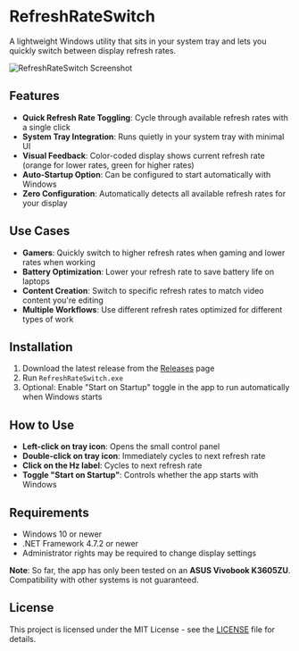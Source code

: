 # RefreshRateSwitch

A lightweight Windows utility that sits in your system tray and lets you quickly switch between display refresh rates.

![RefreshRateSwitch Screenshot](https://github.com/user-attachments/assets/32356379-ad94-4a8b-9cb6-3a3696f61981)

## Features

- **Quick Refresh Rate Toggling**: Cycle through available refresh rates with a single click
- **System Tray Integration**: Runs quietly in your system tray with minimal UI
- **Visual Feedback**: Color-coded display shows current refresh rate (orange for lower rates, green for higher rates)
- **Auto-Startup Option**: Can be configured to start automatically with Windows
- **Zero Configuration**: Automatically detects all available refresh rates for your display

## Use Cases

- **Gamers**: Quickly switch to higher refresh rates when gaming and lower rates when working
- **Battery Optimization**: Lower your refresh rate to save battery life on laptops
- **Content Creation**: Switch to specific refresh rates to match video content you're editing
- **Multiple Workflows**: Use different refresh rates optimized for different types of work

## Installation

1. Download the latest release from the [Releases]([https://github.com/Daniel-Bez/RefreshRateToggler/releases]![screenshot](https://github.com/user-attachments/assets/cbb56afe-959f-4f48-b33c-1171576a4d82)
) page
2. Run `RefreshRateSwitch.exe`
3. Optional: Enable "Start on Startup" toggle in the app to run automatically when Windows starts

## How to Use

- **Left-click on tray icon**: Opens the small control panel
- **Double-click on tray icon**: Immediately cycles to next refresh rate
- **Click on the Hz label**: Cycles to next refresh rate
- **Toggle "Start on Startup"**: Controls whether the app starts with Windows

## Requirements

- Windows 10 or newer  
- .NET Framework 4.7.2 or newer  
- Administrator rights may be required to change display settings  

**Note**: So far, the app has only been tested on an **ASUS Vivobook K3605ZU**. Compatibility with other systems is not guaranteed.


## License

This project is licensed under the MIT License - see the [LICENSE](LICENSE) file for details.
